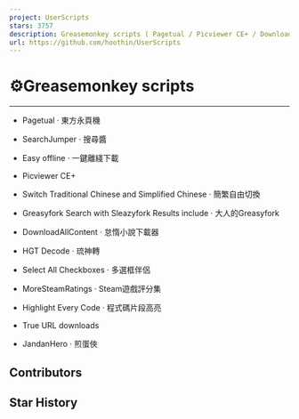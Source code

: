 ```yaml
---
project: UserScripts
stars: 3757
description: Greasemonkey scripts ( Pagetual / Picviewer CE+ / DownloadAllContent ) 油猴腳本集 ユーザースクリプト集
url: https://github.com/hoothin/UserScripts
---
```


⚙️Greasemonkey scripts
======================

* * *

-   Pagetual · 東方永頁機
    
-   SearchJumper · 搜尋醬
    
-   Easy offline · 一鍵離綫下載
    
-   Picviewer CE+
    
-   Switch Traditional Chinese and Simplified Chinese · 簡繁自由切換
    
-   Greasyfork Search with Sleazyfork Results include · 大人的Greasyfork
    
-   DownloadAllContent · 怠惰小說下載器
    
-   HGT Decode · 琉神轉
    
-   Select All Checkboxes · 多選框伴侶
    
-   MoreSteamRatings · Steam遊戲評分集
    
-   Highlight Every Code · 程式碼片段高亮
    
-   True URL downloads
    
-   JandanHero · 煎蛋俠
    

Contributors
------------

Star History
------------
